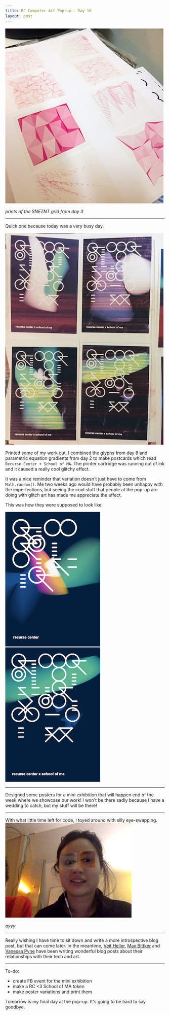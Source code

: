 ```yaml
---
title: RC Computer Art Pop-up - Day 10
layout: post
---
```

![prints](/assets/images/genart/07-prints/prints2.JPG)

_prints of the SNEZNT grid from day 3_

---

Quick one because today was a very busy day.

![prints](/assets/images/genart/07-prints/prints.JPG)

Printed some of my work out. I combined the glyphs from day 8 and parametric equation gradients from day 2 to make postcards which read `Recurse Center + School of MA`. The printer cartridge was running out of ink and it caused a really cool glitchy effect.

It was a nice reminder that variation doesn't just have to come from `Math.random()`. Me two weeks ago would have probably been unhappy with the imperfections, but seeing the cool stuff that people at the pop-up are doing with glitch art has made me appreciate the effect.

This was how they were supposed to look like:

![prints](/assets/images/genart/07-prints/original2.png)
![prints](/assets/images/genart/07-prints/original1.png)

---

Designed some posters for a mini exhibition that will happen end of the week where we showcase our work! I won't be there sadly because I have a wedding to catch, but my stuff will be there!

---

With what little time left for code, I toyed around with silly eye-swapping.
![eye swapped](/assets/images/genart/07-prints/swap.png)

_ayyy_

---

Really wishing I have time to sit down and write a more introspective blog post, but that can come later. In the meantime, [Veit Heller](http://blog.veitheller.de/RC_Popup,_Drawings.html), [Max Bittker](https://maxbittker.github.io/rc-art-pop-up-webcams/) and [Vanessa Pyne](http://vipyne.tumblr.com/post/168237961045/rc-pop-up-berlin-02) have been writing wonderful blog posts about their relationships with their tech and art.

---

To-do:

* create FB event for the mini exhibition
* make a RC <3 School of MA token
* make poster variations and print them

Tomorrow is my final day at the pop-up. It's going to be hard to say goodbye.
